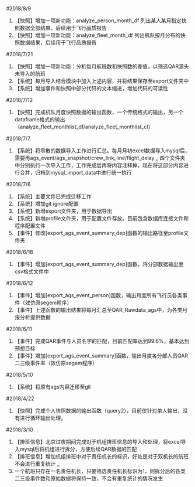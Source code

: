 #2018/8/9
1. 【快照】增加一项新功能：analyze_person_month_df 列出某人某月指定快照数据全部结果，后续用于飞行品质报告
2. 【快照】增加一项新功能：analyze_fleet_month_df 列出机队按月分布的快照数据结果，后续用于飞行品质报告


#2018/7/21
1. 【快照】增加一项新功能：分析每月航班数和快照数的差值，以筛选QAR源头未导入的航班
2. 【系统】每月导入结合模块中加入上述内容，并将结果保存至export文件夹中
3. 【系统】增加事件和快照中部分代码的文本缩进，增加代码的可读性

#2018/7/12
1. 【快照】完成机队月度快照数据的输出函数，一个传统格式的输出，另一个dataframe格式的输出（analyze_fleet_monthlist_df/analyze_fleet_monthlist_cl）

#2018/7/7
1. 【系统】将零散的数据导入工作进行汇总。每月月初excel数据导入mysql后，需要再ags_event/ags_snapshot/crew_link_line/flight_delay _
四个文件夹中分别执行一次导入工作，工作完成后再将内容注释掉，现在将这部分内容进行合并，归档到mysql_import_data中进行统一执行

#2018/7/6
1. 【系统】主要文件已完成迁移工作
2. 【系统】增加git ignore配置
3. 【系统】新增export文件夹，用于数据导出
4. 【系统】新增profile文件夹，用于配置文件存放。目前包含数据库连接文件和程序配置文件
5. 【事件】修改[export_ags_event_summary_dep]函数的输出路径至profile文件夹


#2018/6/16
1. 【事件】增加[export_ags_event_summary_dep]函数，将分部数据输出至csv格式文件中

#2018/6/12
1. 【事件】增加[export_ags_event_person]函数，输出月度所有飞行员各类事件（效仿原segem程序）
2. 【事件】上述函数的输出结果将每月汇总至QAR_Rawdata_ags中，为各类月报分析提供数据

#2018/6/11
1. 【事件】完成QAR事件与人员名字的匹配，目前匹配率达到99.6%，基本达到预想目标
2. 【事件】增加[export_ags_event_summary]函数，输出月度各分部人员QAR二三级事件率（效仿原segem程序）

#2018/5/10
1. 【系统】将原有ags内容迁移至git

#2018/4/22
1. 【快照】完成个人快照数据的输出函数（query2），目前仅针对单人输出，没有进行循环输出处理。

#2018/3/10
1. 【排班信息】北京过夜期间完成对于机组排班信息的导入和处理，将excel导入mysql后将机组进行拆分，方便后续QAR数据的匹配
2. 【排班信息】增加机组排班中对于责任机长的标识，好处是对于双机长的航班不会进行重复统计 _
3. 一个航班只存在一名责任机长，只要筛选责任机长标识为1，则拆分后的各类二三级事件数和原始数据将保持一致，不会有重复统计的情况发生